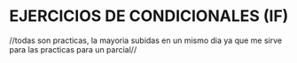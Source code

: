 # EJERCICIOS DE CONDICIONALES (IF)
//todas son practicas, la mayoria subidas en un mismo dia ya que me sirve para las practicas para un parcial//
